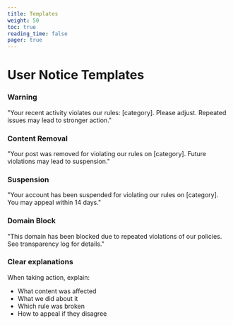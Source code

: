 ```yaml
---
title: Templates
weight: 50
toc: true
reading_time: false
pager: true
---
```


# User Notice Templates

### Warning
"Your recent activity violates our rules: [category]. Please adjust. Repeated issues may lead to stronger action."

### Content Removal
"Your post was removed for violating our rules on [category]. Future violations may lead to suspension."

### Suspension
"Your account has been suspended for violating our rules on [category]. You may appeal within 14 days."

### Domain Block
"This domain has been blocked due to repeated violations of our policies. See transparency log for details."

### Clear explanations
When taking action, explain:
- What content was affected
- What we did about it
- Which rule was broken
- How to appeal if they disagree
